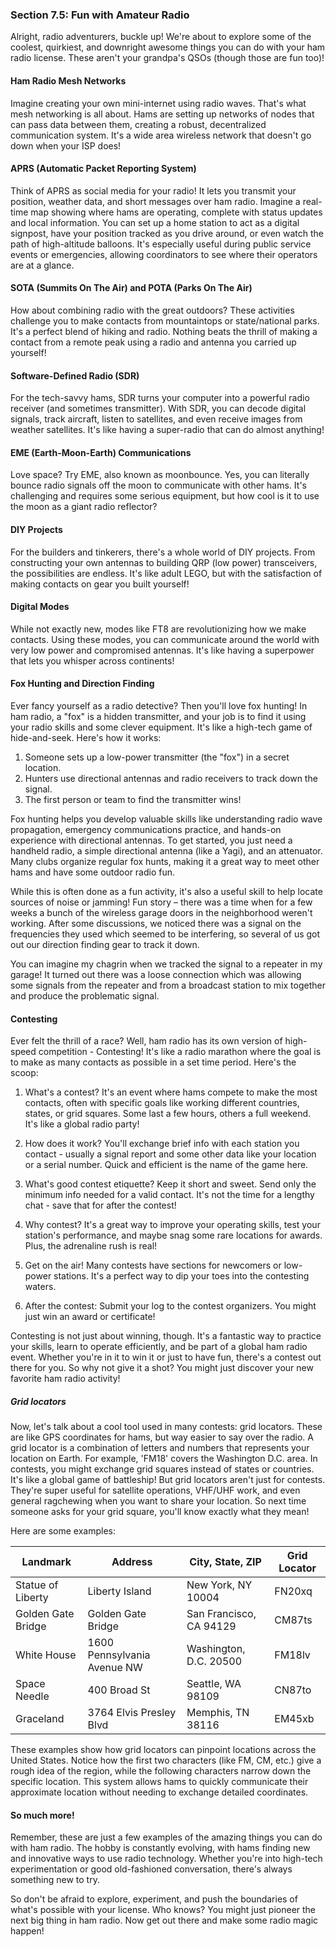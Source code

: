 
### Section 7.5: Fun with Amateur Radio

Alright, radio adventurers, buckle up! We're about to explore some of the coolest, quirkiest, and downright awesome things you can do with your ham radio license. These aren't your grandpa's QSOs (though those are fun too)!

#### Ham Radio Mesh Networks

Imagine creating your own mini-internet using radio waves. That's what mesh networking is all about. Hams are setting up networks of nodes that can pass data between them, creating a robust, decentralized communication system. It's a wide area wireless network that doesn't go down when your ISP does!

#### APRS (Automatic Packet Reporting System)

Think of APRS as social media for your radio! It lets you transmit your position, weather data, and short messages over ham radio. Imagine a real-time map showing where hams are operating, complete with status updates and local information. You can set up a home station to act as a digital signpost, have your position tracked as you drive around, or even watch the path of high-altitude balloons. It's especially useful during public service events or emergencies, allowing coordinators to see where their operators are at a glance.

#### SOTA (Summits On The Air) and POTA (Parks On The Air)

How about combining radio with the great outdoors? These activities challenge you to make contacts from mountaintops or state/national parks. It's a perfect blend of hiking and radio. Nothing beats the thrill of making a contact from a remote peak using a radio and antenna you carried up yourself!

#### Software-Defined Radio (SDR)

For the tech-savvy hams, SDR turns your computer into a powerful radio receiver (and sometimes transmitter). With SDR, you can decode digital signals, track aircraft, listen to satellites, and even receive images from weather satellites. It's like having a super-radio that can do almost anything!

#### EME (Earth-Moon-Earth) Communications

Love space? Try EME, also known as moonbounce. Yes, you can literally bounce radio signals off the moon to communicate with other hams. It's challenging and requires some serious equipment, but how cool is it to use the moon as a giant radio reflector?

#### DIY Projects

For the builders and tinkerers, there's a whole world of DIY projects. From constructing your own antennas to building QRP (low power) transceivers, the possibilities are endless. It's like adult LEGO, but with the satisfaction of making contacts on gear you built yourself!

#### Digital Modes

While not exactly new, modes like FT8 are revolutionizing how we make contacts. Using these modes, you can communicate around the world with very low power and compromised antennas. It's like having a superpower that lets you whisper across continents!

#### Fox Hunting and Direction Finding

Ever fancy yourself as a radio detective? Then you'll love fox hunting! In ham radio, a "fox" is a hidden transmitter, and your job is to find it using your radio skills and some clever equipment. It's like a high-tech game of hide-and-seek. Here's how it works:

1. Someone sets up a low-power transmitter (the "fox") in a secret location.
2. Hunters use directional antennas and radio receivers to track down the signal.
3. The first person or team to find the transmitter wins!

Fox hunting helps you develop valuable skills like understanding radio wave propagation, emergency communications practice, and hands-on experience with directional antennas. To get started, you just need a handheld radio, a simple directional antenna (like a Yagi), and an attenuator. Many clubs organize regular fox hunts, making it a great way to meet other hams and have some outdoor radio fun.

While this is often done as a fun activity, it's also a useful skill to help locate sources of noise or jamming! Fun story – there was a time when for a few weeks a bunch of the wireless garage doors in the neighborhood weren't working. After some discussions, we noticed there was a signal on the frequencies they used which seemed to be interfering, so several of us got out our direction finding gear to track it down.

You can imagine my chagrin when we tracked the signal to a repeater in my garage! It turned out there was a loose connection which was allowing some signals from the repeater and from a broadcast station to mix together and produce the problematic signal.

#### Contesting

Ever felt the thrill of a race? Well, ham radio has its own version of high-speed competition - Contesting! It's like a radio marathon where the goal is to make as many contacts as possible in a set time period. Here's the scoop:

1. What's a contest? It's an event where hams compete to make the most contacts, often with specific goals like working different countries, states, or grid squares. Some last a few hours, others a full weekend. It's like a global radio party!

2. How does it work? You'll exchange brief info with each station you contact - usually a signal report and some other data like your location or a serial number. Quick and efficient is the name of the game here.

3. What's good contest etiquette? Keep it short and sweet. Send only the minimum info needed for a valid contact. It's not the time for a lengthy chat - save that for after the contest!

4. Why contest? It's a great way to improve your operating skills, test your station's performance, and maybe snag some rare locations for awards. Plus, the adrenaline rush is real!

5. Get on the air! Many contests have sections for newcomers or low-power stations. It's a perfect way to dip your toes into the contesting waters.

6. After the contest: Submit your log to the contest organizers. You might just win an award or certificate!

Contesting is not just about winning, though. It's a fantastic way to practice your skills, learn to operate efficiently, and be part of a global ham radio event. Whether you're in it to win it or just to have fun, there's a contest out there for you. So why not give it a shot? You might just discover your new favorite ham radio activity!

##### Grid locators

Now, let's talk about a cool tool used in many contests: grid locators. These are like GPS coordinates for hams, but way easier to say over the radio. A grid locator is a combination of letters and numbers that represents your location on Earth. For example, 'FM18' covers the Washington D.C. area. In contests, you might exchange grid squares instead of states or countries. It's like a global game of battleship! But grid locators aren't just for contests. They're super useful for satellite operations, VHF/UHF work, and even general ragchewing when you want to share your location. So next time someone asks for your grid square, you'll know exactly what they mean!

Here are some examples:

| Landmark | Address | City, State, ZIP | Grid Locator |
|----------|---------|------------------|--------------|
| Statue of Liberty | Liberty Island | New York, NY 10004 | FN20xq |
| Golden Gate Bridge | Golden Gate Bridge | San Francisco, CA 94129 | CM87ts |
| White House | 1600 Pennsylvania Avenue NW | Washington, D.C. 20500 | FM18lv |
| Space Needle | 400 Broad St | Seattle, WA 98109 | CN87to |
| Graceland | 3764 Elvis Presley Blvd | Memphis, TN 38116 | EM45xb |

These examples show how grid locators can pinpoint locations across the United States. Notice how the first two characters (like FM, CM, etc.) give a rough idea of the region, while the following characters narrow down the specific location. This system allows hams to quickly communicate their approximate location without needing to exchange detailed coordinates.

#### So much more!

Remember, these are just a few examples of the amazing things you can do with ham radio. The hobby is constantly evolving, with hams finding new and innovative ways to use radio technology. Whether you're into high-tech experimentation or good old-fashioned conversation, there's always something new to try.

So don't be afraid to explore, experiment, and push the boundaries of what's possible with your license. Who knows? You might just pioneer the next big thing in ham radio. Now get out there and make some radio magic happen!
